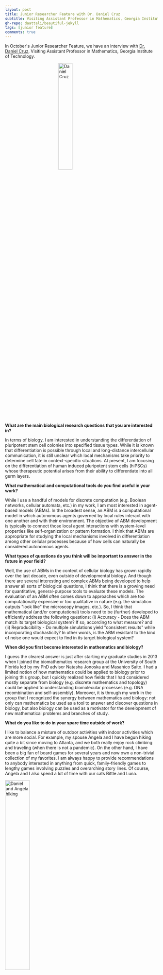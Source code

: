 ```yaml
---
layout: post
title: Junior Researcher Feature with Dr. Daniel Cruz
subtitle: Visiting Assistant Professor in Mathematics, Georgia Institute of Technology
gh-repo: daattali/beautiful-jekyll
tags: [junior feature]
comments: true
---
```


In October's Junior Researcher Feature, we have an interview with [Dr. Daniel Cruz](https://math.gatech.edu/people/daniel-cruz), Visiting Assistant Professor in Mathematics, Georgia Institute of Technology.

<img src="https://smb-celldevbio.github.io/uploads/blog_images/cruz/cruz1.jpg" alt="Daniel Cruz" style="display: block; margin-left: auto; margin-right: auto; width: 30%;" />

**What are the main biological research questions that you are interested in?**

In terms of biology, I am interested in understanding the differentiation of pluripotent stem cell colonies into specified tissue types. While it is known that differentiation is possible through local and long-distance intercellular communication, it is still unclear which local mechanisms take priority to determine cell fate in context-specific situations. At present, I am focusing on the differentiation of human induced pluripotent stem cells (hiPSCs) whose therapeutic potential arises from their ability to differentiate into all germ layers.

 **What mathematical and computational tools do you find useful in your work?**

While I use a handful of models for discrete computation (e.g. Boolean networks, cellular automata, etc.) in my work, I am most interested in agent-based models (ABMs). In the broadest sense, an ABM is a computational model in which autonomous agents governed by local rules interact with one another and with their environment. The objective of ABM development is typically to connect those local agent interactions with system-level properties like self-organization or pattern formation. I think that ABMs are appropriate for studying the local mechanisms involved in differentiation among other cellular processes because of how cells can naturally be considered autonomous agents.

 **What types of questions do you think will be important to answer in the future in your field?**

Well, the use of ABMs in the context of cellular biology has grown rapidly over the last decade, even outside of developmental biology. And though there are several interesting and complex ABMs being developed to help answer all sorts of biological questions, I think that there is a growing need for quantitative, general-purpose tools to evaluate these models. The evaluation of an ABM often comes down to approaches which are too computationally expensive or too qualitative in nature (e.g. the simulation outputs "look like" the microscopy images, etc.). So, I think that mathematical (and/or computational) tools need to be (further) developed to efficiently address the following questions: (i) Accuracy - Does the ABM match its target biological system? If so, according to what measure? and (ii) Reproducibility - Do multiple simulations yield "consistent results" while incorporating stochasticity? In other words, is the ABM resistant to the kind of noise one would expect to find in its target biological system?

 **When did you first become interested in mathematics and biology?**

I guess the clearest answer is just after starting my graduate studies in 2013 when I joined the biomathematics research group at the University of South Florida led by my PhD advisor Natasha Jonoska and Masahico Saito. I had a limited notion of how mathematics could be applied to biology prior to joining this group, but I quickly realized how fields that I had considered mostly separate from biology (e.g. discrete mathematics and topology) could be applied to understanding biomolecular processes (e.g. DNA recombination and self-assembly). Moreover, it is through my work in the group that I recognized the synergy between mathematics and biology: not only can mathematics be used as a tool to answer and discover questions in biology, but also biology can be used as a motivator for the development of new mathematical problems and branches of study.

 **What do you like to do in your spare time outside of work?**

I like to balance a mixture of outdoor activities with indoor activities which are more social. For example, my spouse Angela and I have begun hiking quite a bit since moving to Atlanta, and we both really enjoy rock climbing and traveling (when there is not a pandemic). On the other hand, I have been a big fan of board games for several years and now own a non-trivial collection of my favorites. I am always happy to provide recommendations to anybody interested in anything from quick, family-friendly games to lengthy games involving puzzles and overarching story lines. Of course, Angela and I also spend a lot of time with our cats Bittle and Luna. 

<img src="https://smb-celldevbio.github.io/uploads/blog_images/cruz/cruz2.jpg" alt="Daniel and Angela hiking" style="display: inline-block; margin-left: auto; margin-right: auto; width: 40%;" /> <img src="https://smb-celldevbio.github.io/uploads/blog_images/cruz/bittle_luna.jpg" alt="Bittle and Luna the cats" style="display: inline-block; margin-left: auto; margin-right: auto; width: 60%;" />
